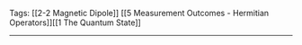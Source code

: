 Tags: [[2-2 Magnetic Dipole]] [[5 Measurement Outcomes - Hermitian Operators]][[1 The Quantum State]]
___
